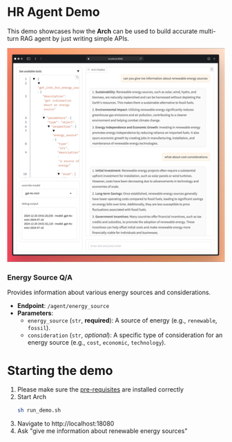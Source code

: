 # HR Agent Demo

This demo showcases how the **Arch** can be used to build accurate multi-turn RAG agent by just writing simple APIs.

![Example of Multi-turn Interaction](mutli-turn-example.png)

### Energy Source Q/A
Provides information about various energy sources and considerations.

- **Endpoint**: `/agent/energy_source`
- **Parameters**:
  - `energy_source` (`str`, **required**): A source of energy (e.g., `renewable`, `fossil`).
  - `consideration` (`str`, *optional*): A specific type of consideration for an energy source (e.g., `cost`, `economic`, `technology`).

# Starting the demo
1. Please make sure the [pre-requisites](https://github.com/katanemo/arch/?tab=readme-ov-file#prerequisites) are installed correctly
2. Start Arch
   ```sh
   sh run_demo.sh
   ```
3. Navigate to http://localhost:18080
4. Ask "give me information about renewable energy sources"
